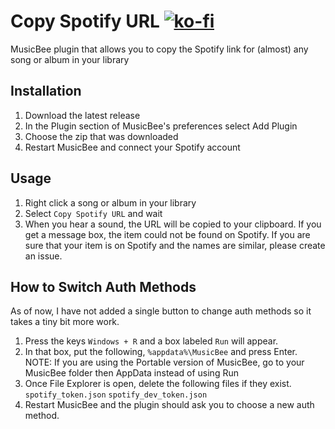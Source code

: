 # Copy Spotify URL [![ko-fi](https://ko-fi.com/img/githubbutton_sm.svg)](https://ko-fi.com/S6S244CYE)
MusicBee plugin that allows you to copy the Spotify link for (almost) any song or album in your library

## Installation
1. Download the latest release
2. In the Plugin section of MusicBee's preferences select Add Plugin
3. Choose the zip that was downloaded
4. Restart MusicBee and connect your Spotify account

## Usage
1. Right click a song or album in your library
2. Select `Copy Spotify URL` and wait
3. When you hear a sound, the URL will be copied to your clipboard.
If you get a message box, the item could not be found on Spotify.
If you are sure that your item is on Spotify and the names are similar, please create an issue.

## How to Switch Auth Methods
As of now, I have not added a single button to change auth methods so it takes a tiny bit more work.
1. Press the keys `Windows + R` and a box labeled `Run` will appear.
2. In that box, put the following, `%appdata%\MusicBee` and press Enter.
NOTE: If you are using the Portable version of MusicBee, go to your MusicBee folder then AppData instead of using Run
3. Once File Explorer is open, delete the following files if they exist.
`spotify_token.json`
`spotify_dev_token.json`
4. Restart MusicBee and the plugin should ask you to choose a new auth method.
